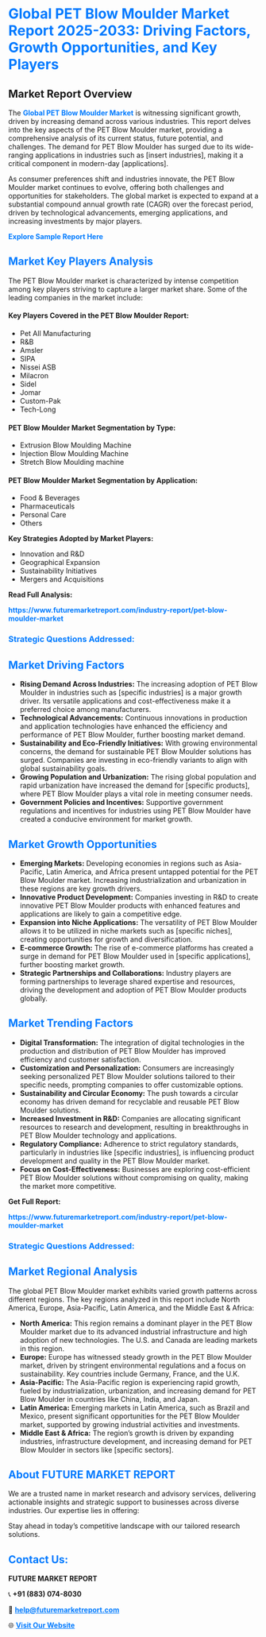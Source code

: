 <h1 style="color: #007BFF;">Global PET Blow Moulder Market Report 2025-2033: Driving Factors, Growth Opportunities, and Key Players</h1>

<section id="overview">
<h2>Market Report Overview</h2>
<p>The <a href="https://www.futuremarketreport.com/industry-report/pet-blow-moulder-market" style="color: #007BFF; text-decoration: none;"><strong>Global PET Blow Moulder Market</strong></a> is witnessing significant growth, driven by increasing demand across various industries. This report delves into the key aspects of the PET Blow Moulder market, providing a comprehensive analysis of its current status, future potential, and challenges. The demand for PET Blow Moulder has surged due to its wide-ranging applications in industries such as [insert industries], making it a critical component in modern-day [applications].</p>
<p>As consumer preferences shift and industries innovate, the PET Blow Moulder market continues to evolve, offering both challenges and opportunities for stakeholders. The global market is expected to expand at a substantial compound annual growth rate (CAGR) over the forecast period, driven by technological advancements, emerging applications, and increasing investments by major players.</p>
</section>

<section id="overview">
<p><a href="https://www.futuremarketreport.com/request-sample/reportId=52554" style="color: #007BFF; text-decoration: none;"><strong>Explore Sample Report Here</strong></a></p>
</section>

<section id="key-players">
<h2 style="color: #007BFF;">Market Key Players Analysis</h2>
<p>The PET Blow Moulder market is characterized by intense competition among key players striving to capture a larger market share. Some of the leading companies in the market include:</p>
<h4>Key Players Covered in the PET Blow Moulder Report:</h4>
<ul><li>Pet All Manufacturing</li><li>R&amp;B</li><li>Amsler</li><li>SIPA</li><li>Nissei ASB</li><li>Milacron</li><li>Sidel</li><li>Jomar</li><li>Custom-Pak</li><li>Tech-Long</li></ul>
<h4>PET Blow Moulder Market Segmentation by Type:</h4>
<ul><li>Extrusion Blow Moulding Machine</li><li>Injection Blow Moulding Machine</li><li>Stretch Blow Moulding machine</li></ul>

<h4>PET Blow Moulder Market Segmentation by Application:</h4>
<ul><li>Food &amp; Beverages</li><li>Pharmaceuticals</li><li>Personal Care</li><li>Others</li></ul>
<p><strong>Key Strategies Adopted by Market Players:</strong></p>
<ul>
<li>Innovation and R&D</li>
<li>Geographical Expansion</li>
<li>Sustainability Initiatives</li>
<li>Mergers and Acquisitions</li>
</ul>
</section>

<section>
<p><strong>Read Full Analysis: </strong></p><a href="https://www.futuremarketreport.com/industry-report/pet-blow-moulder-market" style="color: #007BFF; text-decoration: none;"><strong>https://www.futuremarketreport.com/industry-report/pet-blow-moulder-market</strong></a>
<h3 style="color: #007BFF;">Strategic Questions Addressed:</h3>
</section>

<section id="driving-factors">
<h2 style="color: #007BFF;">Market Driving Factors</h2>
<ul>
<li><strong>Rising Demand Across Industries:</strong> The increasing adoption of PET Blow Moulder in industries such as [specific industries] is a major growth driver. Its versatile applications and cost-effectiveness make it a preferred choice among manufacturers.</li>
<li><strong>Technological Advancements:</strong> Continuous innovations in production and application technologies have enhanced the efficiency and performance of PET Blow Moulder, further boosting market demand.</li>
<li><strong>Sustainability and Eco-Friendly Initiatives:</strong> With growing environmental concerns, the demand for sustainable PET Blow Moulder solutions has surged. Companies are investing in eco-friendly variants to align with global sustainability goals.</li>
<li><strong>Growing Population and Urbanization:</strong> The rising global population and rapid urbanization have increased the demand for [specific products], where PET Blow Moulder plays a vital role in meeting consumer needs.</li>
<li><strong>Government Policies and Incentives:</strong> Supportive government regulations and incentives for industries using PET Blow Moulder have created a conducive environment for market growth.</li>
</ul>
</section>

<section id="growth-opportunities">
<h2 style="color: #007BFF;">Market Growth Opportunities</h2>
<ul>
<li><strong>Emerging Markets:</strong> Developing economies in regions such as Asia-Pacific, Latin America, and Africa present untapped potential for the PET Blow Moulder market. Increasing industrialization and urbanization in these regions are key growth drivers.</li>
<li><strong>Innovative Product Development:</strong> Companies investing in R&D to create innovative PET Blow Moulder products with enhanced features and applications are likely to gain a competitive edge.</li>
<li><strong>Expansion into Niche Applications:</strong> The versatility of PET Blow Moulder allows it to be utilized in niche markets such as [specific niches], creating opportunities for growth and diversification.</li>
<li><strong>E-commerce Growth:</strong> The rise of e-commerce platforms has created a surge in demand for PET Blow Moulder used in [specific applications], further boosting market growth.</li>
<li><strong>Strategic Partnerships and Collaborations:</strong> Industry players are forming partnerships to leverage shared expertise and resources, driving the development and adoption of PET Blow Moulder products globally.</li>
</ul>
</section>

<section id="trending-factors">
<h2 style="color: #007BFF;">Market Trending Factors</h2>
<ul>
<li><strong>Digital Transformation:</strong> The integration of digital technologies in the production and distribution of PET Blow Moulder has improved efficiency and customer satisfaction.</li>
<li><strong>Customization and Personalization:</strong> Consumers are increasingly seeking personalized PET Blow Moulder solutions tailored to their specific needs, prompting companies to offer customizable options.</li>
<li><strong>Sustainability and Circular Economy:</strong> The push towards a circular economy has driven demand for recyclable and reusable PET Blow Moulder solutions.</li>
<li><strong>Increased Investment in R&D:</strong> Companies are allocating significant resources to research and development, resulting in breakthroughs in PET Blow Moulder technology and applications.</li>
<li><strong>Regulatory Compliance:</strong> Adherence to strict regulatory standards, particularly in industries like [specific industries], is influencing product development and quality in the PET Blow Moulder market.</li>
<li><strong>Focus on Cost-Effectiveness:</strong> Businesses are exploring cost-efficient PET Blow Moulder solutions without compromising on quality, making the market more competitive.</li>
</ul>
</section>

<section>
<p><strong>Get Full Report: </strong></p><a href="https://www.futuremarketreport.com/industry-report/pet-blow-moulder-market" style="color: #007BFF; text-decoration: none;"><strong>https://www.futuremarketreport.com/industry-report/pet-blow-moulder-market</strong></a>
<h3 style="color: #007BFF;">Strategic Questions Addressed:</h3>
</section>


<section id="regional-analysis">
<h2 style="color: #007BFF;">Market Regional Analysis</h2>
<p>The global PET Blow Moulder market exhibits varied growth patterns across different regions. The key regions analyzed in this report include North America, Europe, Asia-Pacific, Latin America, and the Middle East & Africa:</p>
<ul>
<li><strong>North America:</strong> This region remains a dominant player in the PET Blow Moulder market due to its advanced industrial infrastructure and high adoption of new technologies. The U.S. and Canada are leading markets in this region.</li>
<li><strong>Europe:</strong> Europe has witnessed steady growth in the PET Blow Moulder market, driven by stringent environmental regulations and a focus on sustainability. Key countries include Germany, France, and the U.K.</li>
<li><strong>Asia-Pacific:</strong> The Asia-Pacific region is experiencing rapid growth, fueled by industrialization, urbanization, and increasing demand for PET Blow Moulder in countries like China, India, and Japan.</li>
<li><strong>Latin America:</strong> Emerging markets in Latin America, such as Brazil and Mexico, present significant opportunities for the PET Blow Moulder market, supported by growing industrial activities and investments.</li>
<li><strong>Middle East & Africa:</strong> The region’s growth is driven by expanding industries, infrastructure development, and increasing demand for PET Blow Moulder in sectors like [specific sectors].</li>
</ul>
</section>

<footer>
<h2 style="color: #007BFF;">About FUTURE MARKET REPORT</h2>
<p>We are a trusted name in market research and advisory services, delivering actionable insights and strategic support to businesses across diverse industries. Our expertise lies in offering:</p>

<p>Stay ahead in today’s competitive landscape with our tailored research solutions.</p>

<h2 style="color: #007BFF;">Contact Us:</h2>
<p><strong>FUTURE MARKET REPORT</strong></p>
<p>📞 <strong>+91 (883) 074-8030</strong></p>
<p>📧 <strong><a href="mailto:help@futuremarketreport.com" style="color: #007BFF;">help@futuremarketreport.com</a></strong></p>
<p>🌐 <strong><a href="https://www.futuremarketreport.com/" style="color: #007BFF;">Visit Our Website</a></strong></p>
</footer>